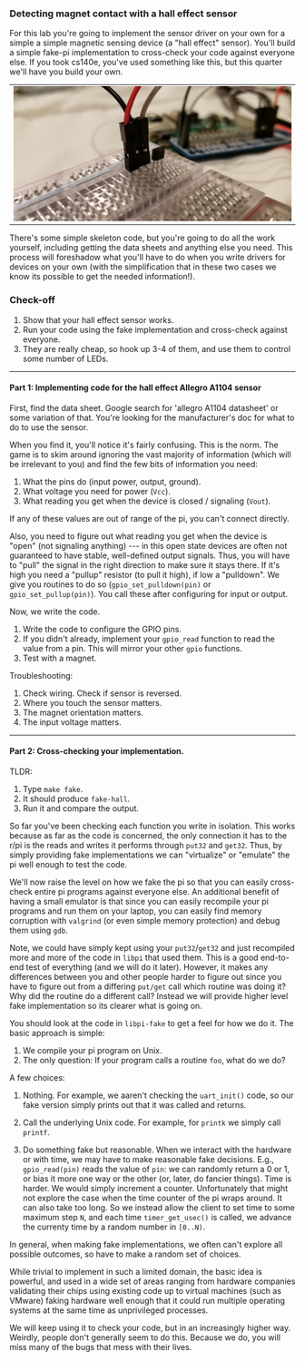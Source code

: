 ### Detecting magnet contact with a hall effect sensor
	
For this lab you're going to implement the sensor driver on your own
for a simple a simple magnetic sensing device (a "hall effect" sensor).
You'll build a simple fake-pi implementation to cross-check your
code against everyone else.  If you took cs140e, you've used something
like this, but this quarter we'll have you build your own.


<table><tr><td>
  <img src="images/hall.jpg"/>
</td></tr></table>

There's some simple skeleton code, but you're going to do all the work
yourself, including getting the data sheets and anything else you need.
This process will foreshadow what you'll have to do when you write drivers
for devices on your own (with the simplification that in these two cases
we know its possible to get the needed information!).

### Check-off

 1. Show that your hall effect sensor works.
 2. Run your code using the fake implementation and cross-check against everyone. 
 3. They are really cheap, so hook up 3-4 of them, and use them to control some
    number of LEDs.

----------------------------------------------------------------------
#### Part 1: Implementing code for the hall effect Allegro A1104 sensor

First, find the data sheet.   Google search for 'allegro A1104 datasheet'
or some variation of that.  You're looking for the manufacturer's doc
for what to do to use the sensor.

When you find it, you'll notice it's fairly confusing.  This is the norm.
The game is to skim around ignoring the vast majority of information
(which will be irrelevant to you) and find the few bits of information
you need:

  1. What the pins do (input power, output, ground).
  2. What voltage you need for power (`Vcc`).
  3. What reading you get when the device is closed / signaling (`Vout`).

If any of these values are out of range of the pi, you can't connect
directly.

Also, you need to figure out what reading you get when the device is
"open" (not signaling anything) --- in this open state devices are
often not guaranteed to have stable, well-defined output signals.
Thus, you will have to "pull" the signal in the right direction to
make sure it stays there.  If it's high you need a "pullup" resistor
(to pull it high), if low a "pulldown".  We give you routines to do so
(`gpio_set_pulldown(pin)` or `gpio_set_pullup(pin)`).  You call these
after configuring for input or output.

Now, we write the code.
   1. Write the code to configure the GPIO pins.
   2. If you didn't already, implement your `gpio_read` function to read the value
      from a pin.  This will mirror your other `gpio` functions.
   3. Test with a magnet.

Troubleshooting:
  1. Check wiring.   Check if sensor is reversed.
  2. Where you touch the sensor matters.
  3. The magnet orientation matters.
  4. The input voltage matters.

----------------------------------------------------------------------
#### Part 2: Cross-checking your implementation.

TLDR:
   1. Type `make fake`.
   2. It should produce `fake-hall`.
   3. Run it and compare the output.

So far you've been checking each function you write in isolation.
This works because as far as the code is concerned, the only connection
it has to the r/pi is the reads and writes it performs through `put32`
and `get32`.    Thus, by simply providing fake implementations we can
"virtualize" or "emulate" the pi well enough to test the code.

We'll now raise the level on how we fake the pi so that you can easily
cross-check entire pi programs against everyone else.  An additional
benefit of having a small emulator is that since you can easily recompile
your pi programs and run them on your laptop, you can easily find memory
corruption with `valgrind` (or even simple memory protection) and debug
them using  `gdb`.

Note, we could have simply kept using your `put32`/`get32` and just
recompiled more and more of the code in `libpi` that used them.  This is
a good end-to-end test of everything (and we will do it later).  However,
it makes any differences between you and other people harder to figure out
since you have to figure out from a differing `put/get` call which routine
was doing it?  Why did the routine do a different call?  Instead we will
provide higher level fake implementation so its clearer what is going on.

You should look at the code in `libpi-fake` to get a feel for how we do it.
The basic approach is simple: 
   1. We compile your pi program on Unix.
   2. The only question: If your program calls a routine `foo`, what do we do?

A few choices:
   1. Nothing.  For example, we aaren't checking the `uart_init()` code, so our
      fake version simply prints out that it was called and returns.

   2. Call the underlying Unix code.  For example, for `printk` we simply call `printf`.  

   3. Do something fake but reasonable.  When we
      interact with the hardware or with time, we may have to make
      reasonable fake decisions.  E.g., `gpio_read(pin)` reads the value
      of `pin`: we can randomly return a 0 or 1, or bias it more one
      way or the other (or, later, do fancier things).  Time is harder.
      We would simply increment a counter.  Unfortunately that might
      not explore the case when the time counter of the pi wraps around.
      It can also take too long.  So we instead allow the client to set
      time to some maximum step `N`, and each time `timer_get_usec()` is called,
      we advance the currenty time by a random number in `[0..N)`.
   
In general, when making fake implementations, we  often can't explore
all possible outcomes, so have to make a random set of choices.

While trivial to implement in such a limited domain, the basic idea is
powerful, and used in a wide set of areas ranging from hardware companies
validating their chips using existing code up to virtual machines (such as
VMware) faking hardware well enough that it could run multiple operating
systems at the same time as unprivileged processes.

We will keep using it to check your code, but in an increasingly higher
way.  Weirdly, people don't generally seem to do this.  Because we do,
you will miss many of the bugs that mess with their lives.
